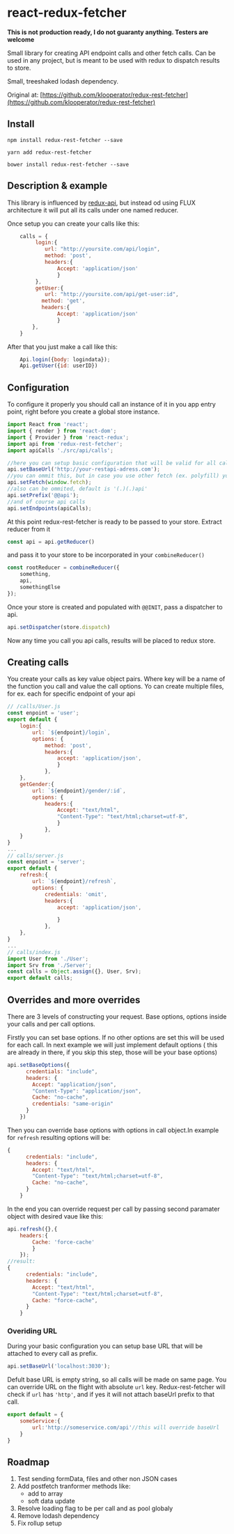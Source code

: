 # react-redux-fetcher

**This is not production ready, I do not guaranty anything. Testers are welcome**

Small library for creating API endpoint calls and other fetch calls. Can be used in any project, but is meant to be used with redux to dispatch results to store.

Small, treeshaked lodash dependency.

Original at: [https://github.com/klooperator/redux-rest-fetcher](https://github.com/klooperator/redux-rest-fetcher)

## Install

```
npm install redux-rest-fetcher --save
```
```
yarn add redux-rest-fetcher
```
```
bower install redux-rest-fetcher --save
```

## Description & example

This library is influenced by [redux-api](https://github.com/lexich/redux-api), but instead od using FLUX architecture it will put all its calls under one named reducer.

Once setup you can create your calls like this:

```javascript
    calls = {
         login:{
            url: "http://yoursite.com/api/login",
            method: 'post',
            headers:{
                Accept: 'application/json'
                }
         },
         getUser:{
            url: "http://yoursite.com/api/get-user:id",
           method: 'get',
           headers:{
                Accept: 'application/json'
                }
        },
    }
```

After that you just make a call like this:

```javascript
    Api.login({body: logindata});
    Api.getUser({id: userID})
```

## Configuration

To configure it properly you should call an instance of it in you app entry point, right before you create a global store instance.

```javascript
import React from 'react';
import { render } from 'react-dom';
import { Provider } from 'react-redux';
import api from 'redux-rest-fetcher';
import apiCalls './src/api/calls';

//here you can setup basic configuration that will be valid for all calls.
api.setBaseUrl('http://your-restapi-adress.com');
//you can ommit this, but in case you use other fetch (ex. polyfill) you can set it here
api.setFetch(window.fetch);
//also can be ommited, default is '(.)(.)api'
api.setPrefix('@@api');
//and of course api calls
api.setEndpoints(apiCalls);
```
At this point redux-rest-fetcher is ready to be passed to your store. Extract reducer from it
```javascript
const api = api.getReducer()
```
and pass it to your store to be incorporated in your ```combineReducer()```
```javascript
const rootReducer = combineReducer({
	something,
	api,
	somethingElse
});
```
Once your store is created and populated with ```@@INIT```, pass a dispatcher to api.

```javascript
api.setDispatcher(store.dispatch)
```
Now any time you call you api calls, results will be placed to redux store.

## Creating calls

You create your calls as key value object pairs. Where key will be a name of the function you call and value the call options.
Yo can create multiple files, for ex. each for specific endpoint of your api

```javascript
// /calls/User.js
const enpoint = 'user';
export default {
    login:{
        url: `${endpoint}/login`,
        options: {
            method: 'post',
            headers:{
                accept: 'application/json',
                }
            },
    },
    getGender:{
        url: `${endpoint}/gender/:id`,
        options: {
            headers:{
                Accept: "text/html",
                "Content-Type": "text/html;charset=utf-8",
                }
            },
    }
}
...
// calls/server.js
const enpoint = 'server';
export default {
    refresh:{
        url: `${endpoint}/refresh`,
        options: {
            credentials: 'omit',
            headers:{
                accept: 'application/json',

                }
            },
    },
}
...
// calls/index.js
import User from './User';
import Srv from './Server';
const calls = Object.assign({}, User, Srv);
export default calls;
```

## Overrides and more overrides

There are 3 levels of constructing your request. Base options, options inside your calls and per call options.

Firstly you can set base options. If no other options are set this will be used for each call. In next example we will just implement default options ( this are already in there, if you skip this step, those will be your base options)

```javascript
api.setBaseOptions({
      credentials: "include",
      headers: {
        Accept: "application/json",
        "Content-Type": "application/json",
        Cache: "no-cache",
        credentials: "same-origin"
      }
    })
```

Then you can override base options with options in call object.In example for ```refresh``` resulting options will be:
```javascript
{
      credentials: "include",
      headers: {
        Accept: "text/html",
        "Content-Type": "text/html;charset=utf-8",
        Cache: "no-cache",
      }
    }
```
In the end you can override request per call by passing second paramater object with desired vaue like this:
```javascript
api.refresh({},{
    headers:{
        Cache: 'force-cache'
        }
    });
//result:
{
      credentials: "include",
      headers: {
        Accept: "text/html",
        "Content-Type": "text/html;charset=utf-8",
        Cache: "force-cache",
      }
    }
```
### Overiding URL

During your basic configuration you can setup base URL that will be attached to every call as prefix.
```javascript
api.setBaseUrl('localhost:3030');
```
Defult base URL is empty string, so all calls will be made on same page.
You can override URL on the flight with absolute ```url``` key. Redux-rest-fetcher will check if ```url``` has ```'http'```, and if yes it will not attach baseUrl prefix to that call.
```javascript
export default = {
	someService:{
		url:'http://someservice.com/api'//this will override baseUrl
	}
}
```

## Roadmap

1. Test sending formData, files and other non JSON cases
2. Add postfetch tranformer methods like:
    * add to array
    * soft data update
3. Resolve loading flag to be per call and as pool globaly
4. Remove lodash dependency
5. Fix rollup setup

